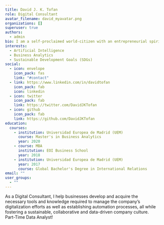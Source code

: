 ```yaml
---
title: David J. K. Tofan
role: Digital Consultant
avatar_filename: david_myavatar.png
organizations: []
superuser: true
authors:
  - admin
bio: I am a self-proclaimed world-citizen with an entrepreneurial spirit.
interests:
  - Artificial Intelligence
  - Business Analytics
  - Sustainable Development Goals (SDGs)
social:
  - icon: envelope
    icon_pack: fas
    link: "#contact"
  - link: https://www.linkedin.com/in/davidtofan
    icon_pack: fab
    icon: linkedin
  - icon: twitter
    icon_pack: fab
    link: https://twitter.com/DavidJKTofan
  - icon: github
    icon_pack: fab
    link: https://github.com/DavidJKTofan
education:
  courses:
    - institution: Universidad Europea de Madrid (UEM)
      course: Master's in Business Analytics
      year: 2020
    - course: MBA
      institution: EOI Business School
      year: 2018
    - institution: Universidad Europea de Madrid (UEM)
      year: 2017
      course: Global Bachelor's Degree in International Relations
email: ""
user_groups:
  - ""
---
```

As a Digital Consultant, I help businesses develop and acquire the necessary tools and knowledge required to manage the company’s digitalization efforts as well as establishing automation processes, all while fostering a sustainable, collaborative and data-driven company culture. Part-Time Data Analyst!
